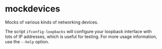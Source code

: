 # mockdevices
Mocks of various kinds of networking devices.

The script `ifconfig-loopbacks` will configure your loopback
interface with lots of IP addresses, which is useful for
testing. For more usage information, use the `--help` option.
